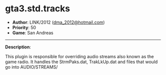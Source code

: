 gta3.std.tracks
=========================================================================
 + __Author__:   LINK/2012 (<dma_2012@hotmail.com>)
 + __Priority__: 50
 + __Game__: San Andreas

*************************************************************************

__Description__:

 This plugin is responsible for overriding audio streams also known as the game radio.
 It handles the StrmPaks.dat, TrakLkUp.dat and files that would go into AUDIO/STREAMS/

